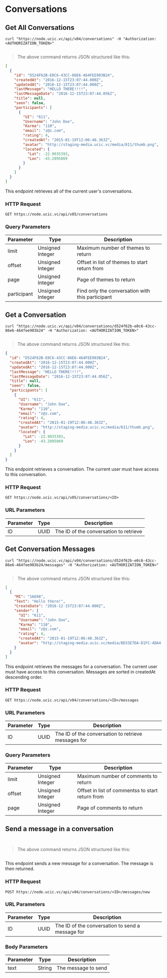 # Conversations 

## Get All Conversations 

```shell
curl "https://node.ucic.vc/api/v04/conversations" -H "Authorization: <AUTHORIZATION_TOKEN>"
```

```javascript
```

> The above command returns JSON structured like this:

```json
[
  {
    "id": "D524F62B-E0C6-43CC-86E6-464FEE903B24",
    "createdAt": "2016-12-15T23:07:44.000Z",
    "updatedAt": "2016-12-15T23:07:44.000Z",
    "lastMessage": "HELLO THERE!!!!",
    "lastMessageDate": "2016-12-15T23:07:44.056Z",
    "title": null,
    "seen": false,
    "participants": [
      {
        "UI": "611",
        "Username": "John Doe",
        "Karma": "110",
        "email": "z@z.com",
        "rating": 4,
        "createdAt": "2015-01-19T12:06:48.363Z",
        "avatar": "http://staging-media.ucic.vc/media/611/thumb.png",
        "located": {
          "Lat": -22.9035393,
          "Lon": -43.2095869
        }
      }
    ]
  }
]
```

This endpoint retrieves all of the current user's conversations.

### HTTP Request

`GET https://node.ucic.vc/api/v05/conversations`

### Query Parameters

Parameter | Type | Description
--------- | ---- | -----------
limit | Unsigned Integer | Maximum number of themes to return
offset | Unsigned Integer | Offset in list of themes to start return from
page | Unsigned Integer | Page of themes to return
participant | Unsigned Integer | Find only the conversation with this participant


## Get a Conversation

```shell
curl "https://node.ucic.vc/api/v04/conversations/d524f62b-e0c6-43cc-86e6-464fee903b24" -H "Authorization: <AUTHORIZATION_TOKEN>"
```
```javascript
```

> The above command returns JSON structured like this:

```json
{
  "id": "D524F62B-E0C6-43CC-86E6-464FEE903B24",
  "createdAt": "2016-12-15T23:07:44.000Z",
  "updatedAt": "2016-12-15T23:07:44.000Z",
  "lastMessage": "HELLO THERE!!!!",
  "lastMessageDate": "2016-12-15T23:07:44.056Z",
  "title": null,
  "seen": false,
  "participants": [
    {
      "UI": "611",
      "Username": "John Doe",
      "Karma": "110",
      "email": "z@z.com",
      "rating": 4,
      "createdAt": "2015-01-19T12:06:48.363Z",
      "avatar": "http://staging-media.ucic.vc/media/611/thumb.png",
      "located": {
        "Lat": -22.9035393,
        "Lon": -43.2095869
      }
    }
  ]
}
```

This endpoint retrieves a conversation.   The current user must have access to this conversation.

### HTTP Request

`GET https://node.ucic.vc/api/v05/conversations/<ID>`

### URL Parameters

Parameter | Type | Description
--------- | ---- | -----------
ID | UUID | The ID of the conversation to retrieve


## Get Conversation Messages 

```shell
curl "https://node.ucic.vc/api/v04/conversations/d524f62b-e0c6-43cc-86e6-464fee903b24/messages" -H "Authorization: <AUTHORIZATION_TOKEN>"
```
```javascript
```

> The above command returns JSON structured like this:

```json
[
  {
    "MI": "16698",
    "Text": "Hello there!",
    "CreateDate": "2016-12-15T23:07:44.000Z",
    "sender": {
      "UI": "611",
      "Username": "John Doe",
      "Karma": "110",
      "email": "z@z.com",
      "rating": 4,
      "createdAt": "2015-01-19T12:06:48.363Z",
      "avatar": "http://staging-media.ucic.vc/media/8D33E7DA-D1FC-4DA4-B787-987916062D6D/thumb.png"
    }
  }
]
```

This endpoint retrieves the messages for a conversation.  The current user must
have access to this conversation.  Messages are sorted in createdAt descending order.

### HTTP Request

`GET https://node.ucic.vc/api/v04/conversations/<ID>/messages`

### URL Parameters

Parameter | Type | Description
--------- | ---- | -----------
ID | UUID | The ID of the conversation to retrieve messages for

### Query Parameters

Parameter | Type | Description
--------- | ---- | -----------
limit | Unsigned Integer | Maximum number of comments to return
offset | Unsigned Integer | Offset in list of commentss to start return from
page | Unsigned Integer | Page of comments to return


## Send a message in a conversation
```shell
```
```javascript
```

> The above command returns JSON structured like this:

```json
```

This endpoint sends a new message for a conversation.  The message is then returned.

### HTTP Request

`POST https://node.ucic.vc/api/v04/conversations/<ID>/messages/new`

### URL Parameters

Parameter | Type | Description
--------- | ---- | -----------
ID | UUID | The ID of the conversation to send a message for

### Body Parameters

Parameter | Type | Description
--------- | ---- | -----------
text | String | The message to send

